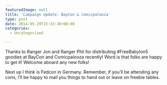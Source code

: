 ```yaml
---
featuredImage: null
title: 'Campaign Update: BayCon & Comicpalooza'
type: post
date: 2014-05-29T15:33:38+00:00
categories:
  - Uncategorized

---
```

Thanks to Ranger Jon and Ranger Phil for distributing #FreeBabylon5 goodies at BayCon and Comicpalooza recently! Word is that folks are happy to get it! Welcome aboard any new folks!

Next up I think is Fedcon in Germany. Remember, if you&#8217;ll be attending any cons, I&#8217;ll be happy to mail you things to hand out or leave on freebie tables.
